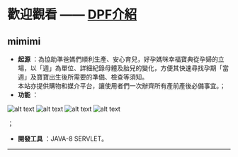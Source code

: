 # 歡迎觀看 —— [DPF介紹](https://drive.google.com/file/d/17g9RVxPmPEZhgwc_HRmfeIx-7wVpyoT4/view?usp=sharing)
## mimimi

 
- **起源** ：為協助準爸媽們順利生產、安心育兒，好孕媽咪幸福寶典從孕婦的立場，以「週」為單位、詳細紀錄母體及胎兒的變化，方便其快速尋找孕期「當週」及寶寶出生後所需要的準備、檢查等須知。    
本站亦提供購物和媒介平台，讓使用者們一次辦齊所有產前產後必備事宜。；
- **功能** ：

![alt text](https://ppt.cc/fPvVHx@.png)
![alt text](https://ppt.cc/fta08x@.png)
![alt text](https://ppt.cc/f3Kldx@.png)
![alt text](https://ppt.cc/f8wK6x@.png)

；

- **開發工具** ：JAVA-8 SERVLET。

-------------------
